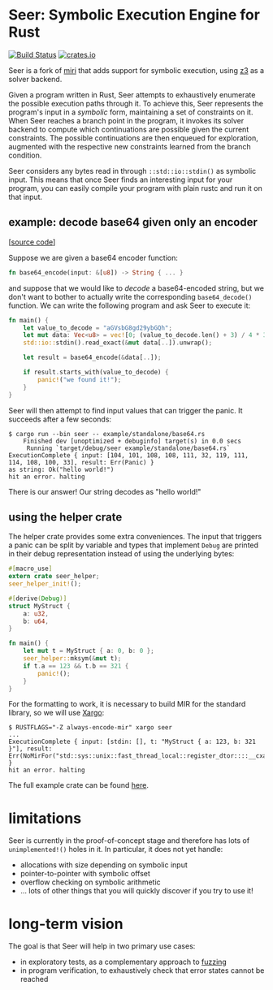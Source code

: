 # Seer: Symbolic Execution Engine for Rust

[![Build Status](https://travis-ci.org/dwrensha/seer.svg?branch=master)](https://travis-ci.org/dwrensha/seer)
[![crates.io](http://meritbadge.herokuapp.com/seer)](https://crates.io/crates/seer)

Seer is a fork of [miri](https://github.com/solson/miri)
that adds support for symbolic execution, using
[z3](https://github.com/Z3Prover/z3) as a solver backend.

Given a program written in Rust, Seer attempts to exhaustively
enumerate the possible execution paths through it.
To achieve this, Seer represents the program's input in a _symbolic_ form,
maintaining a set of constraints on it.
When Seer reaches a branch point in the program, it
invokes its solver backend to compute which continuations
are possible given the current constraints. The possible
continuations are then enqueued for exploration, augmented with the
respective new constraints learned from the branch condition.

Seer considers any bytes read in through `::std::io::stdin()`
as symbolic input. This means that once
Seer finds an interesting input for your program,
you can easily compile your program with
plain rustc and run it on that input.

## example: decode base64 given only an encoder

[[source code](/seer/example/standalone/base64.rs)]

Suppose we are given a base64 encoder function:

```rust
fn base64_encode(input: &[u8]) -> String { ... }
```

and suppose that we would like to _decode_ a base64-encoded string,
but we don't want to bother to actually write the corresponding
`base64_decode()` function. We can write the following program and
ask Seer to execute it:


```rust
fn main() {
    let value_to_decode = "aGVsbG8gd29ybGQh";
    let mut data: Vec<u8> = vec![0; (value_to_decode.len() + 3) / 4 * 3];
    std::io::stdin().read_exact(&mut data[..]).unwrap();

    let result = base64_encode(&data[..]);

    if result.starts_with(value_to_decode) {
        panic!("we found it!");
    }
}
```

Seer will then attempt to find input values that can trigger the panic.
It succeeds after a few seconds:

```
$ cargo run --bin seer -- example/standalone/base64.rs
    Finished dev [unoptimized + debuginfo] target(s) in 0.0 secs
     Running `target/debug/seer example/standalone/base64.rs`
ExecutionComplete { input: [104, 101, 108, 108, 111, 32, 119, 111, 114, 108, 100, 33], result: Err(Panic) }
as string: Ok("hello world!")
hit an error. halting

```

There is our answer! Our string decodes as "hello world!"

## using the helper crate
The helper crate provides some extra conveniences. The input that triggers a panic can be split by variable and types that implement `Debug` are printed in their debug representation instead of using the underlying bytes:

```rust
#[macro_use]
extern crate seer_helper;
seer_helper_init!();

#[derive(Debug)]
struct MyStruct {
    a: u32,
    b: u64,
}

fn main() {
    let mut t = MyStruct { a: 0, b: 0 };
    seer_helper::mksym(&mut t);
    if t.a == 123 && t.b == 321 {
        panic!();
    }
}
```

For the formatting to work, it is necessary to build MIR for the standard library, so we will use [Xargo](https://github.com/japaric/xargo):
```
$ RUSTFLAGS="-Z always-encode-mir" xargo seer
...
ExecutionComplete { input: [stdin: [], t: "MyStruct { a: 123, b: 321 }"], result: Err(NoMirFor("std::sys::unix::fast_thread_local::register_dtor::::__cxa_thread_atexit_impl")) }
hit an error. halting
```

The full example crate can be found [here](/seer/example/seer-helper-user).

# limitations

Seer is currently in the proof-of-concept stage
and therefore has lots of `unimplemented!()` holes in it.
In particular, it does not yet handle:

 - allocations with size depending on symbolic input
 - pointer-to-pointer with symbolic offset
 - overflow checking on symbolic arithmetic
 - ... lots of other things that you will quickly discover if you try to use it!

# long-term vision

The goal is that Seer will help in two primary use cases:

 - in exploratory tests, as a complementary approach to [fuzzing](https://github.com/rust-fuzz)
 - in program verification, to exhaustively check that error states cannot be reached
